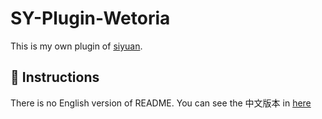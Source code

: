 # SY-Plugin-Wetoria

This is my own plugin of [siyuan](https://b3log.org/siyuan/?utm_source=ld246.com).

## 📌 Instructions 

There is no English version of README. You can see the 中文版本 in [here](./README_zh_CN.md)
